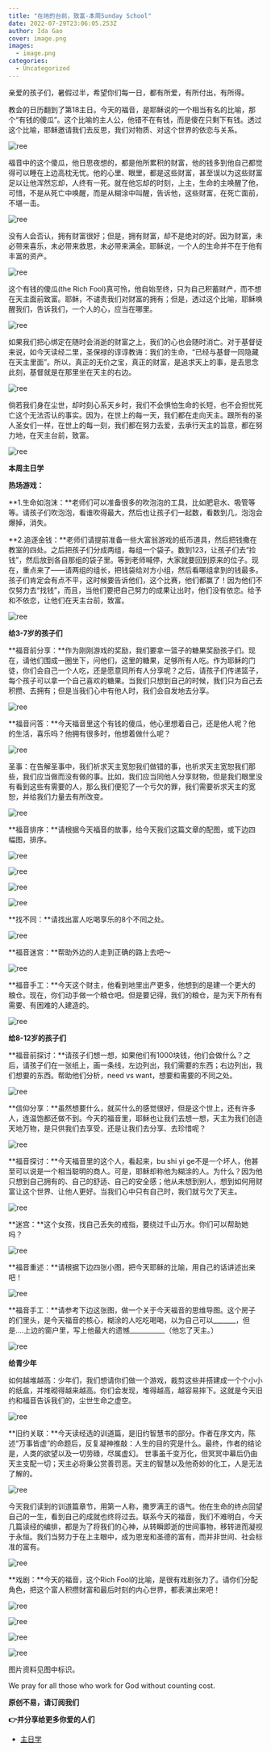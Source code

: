 ```yaml
---
title: "在祂的台前，致富-本周Sunday School"
date: 2022-07-29T23:06:05.253Z
author: Ida Gao
cover: image.png
images:
  - image.png
categories:
  - Uncategorized
---
```


亲爱的孩子们，暑假过半，希望你们每一日，都有所爱，有所付出，有所得。

<!--more-->

  

教会的日历翻到了第18主日。今天的福音，是耶稣说的一个相当有名的比喻，那个“有钱的傻瓜”。这个比喻的主人公，他错不在有钱，而是傻在只剩下有钱。透过这个比喻，耶稣邀请我们去反思，我们对物质、对这个世界的依恋与关系。

![ree](https://static.wixstatic.com/media/ec8b63_e5bdcca33a75427abee545b773efb30d~mv2.jpg)

福音中的这个傻瓜，他日思夜想的，都是他所累积的财富，他的钱多到他自己都觉得可以睡在上边高枕无忧。他的心里、眼里，都是这些财富，甚至误以为这些财富足以让他浑然忘却，人终有一死。就在他忘却的时刻，上主，生命的主唤醒了他，可惜，不是从死亡中唤醒，而是从糊涂中叫醒，告诉他，这些财富，在死亡面前，不堪一击。

![ree](https://static.wixstatic.com/media/ec8b63_994daa0f4ea04a59b698a101d4cf3779~mv2.jpg)

没有人会否认，拥有财富很好；但是，拥有财富，却不是绝对的好。因为财富，未必带来喜乐，未必带来救恩，未必带来满全。耶稣说，一个人的生命并不在于他有丰富的资产。

![ree](https://static.wixstatic.com/media/ec8b63_f4f8546fc18644fdb69639b85b550d88~mv2.jpg)

这个有钱的傻瓜(the Rich Fool)真可怜，他自始至终，只为自己积蓄财产，而不想在天主面前致富。耶稣，不谴责我们对财富的拥有；但是，透过这个比喻，耶稣唤醒我们，告诉我们，一个人的心，应当在哪里。

![ree](https://static.wixstatic.com/media/ec8b63_9cf43f8f79344945a38a6006bdb81e63~mv2.jpg)

如果我们把心绑定在随时会消逝的财富之上，我们的心也会随时消亡。对于基督徒来说，如今天读经二里，圣保禄的谆谆教诲：我们的生命，“已经与基督一同隐藏在天主里面”。所以，真正的无价之宝，真正的财富，是追求天上的事，是去思念此刻，基督就是在那里坐在天主的右边。

![ree](https://static.wixstatic.com/media/ec8b63_83766600acfa4a638fecd188beca4d20~mv2.jpg)

倘若我们身在尘世，却时刻心系天乡时，我们不会惧怕生命的长短，也不会担忧死亡这个无法否认的事实。因为，在世上的每一天，我们都在走向天主。跟所有的圣人圣女们一样，在世上的每一刻，我们都在努力去爱，去承行天主的旨意，都在努力地，在天主台前，致富。

![ree](https://static.wixstatic.com/media/ec8b63_6db196d21b15458abd9486c2fff77de4~mv2.jpg)

**本周主日学**

  

**热场游戏：**

  

**1.生命如泡沫：**老师们可以准备很多的吹泡泡的工具，比如肥皂水、吸管等等。请孩子们吹泡泡，看谁吹得最大，然后也让孩子们一起数，看数到几，泡泡会爆掉，消失。

  

**2.追逐金钱：**老师们请提前准备一些大富翁游戏的纸币道具，然后把钱撒在教室的四处。之后把孩子们分成两组，每组一个袋子。数到123，让孩子们去“捡钱”，然后放到各自那组的袋子里。等到老师喊停，大家就要回到原来的位子。现在，重点来了——请两组的组长，把钱袋给对方小组，然后看哪组拿到的钱最多。孩子们肯定会有点不平，这时候要告诉他们，这个比赛，他们都赢了！因为他们不仅努力去“找钱”，而且，当他们要把自己努力的成果让出时，他们没有依恋。给予和不依恋，让他们在天主台前，致富。

![ree](https://static.wixstatic.com/media/ec8b63_d9a67d0455274637b4b65209228cae25~mv2.jpg)

**给3-7岁的孩子们**

**福音前分享：**作为刚刚游戏的奖励，我们要拿一篮子的糖果奖励孩子们。现在，请他们围成一圈坐下，问他们，这里的糖果，足够所有人吃。作为耶稣的门徒，你们会自己一个人吃，还是愿意同所有人分享呢？之后，请孩子们传递篮子，每个孩子可以拿一个自己喜欢的糖果。当我们只想到自己的时候，我们只为自己去积攒、去拥有；但是当我们心中有他人时，我们会自发地去分享。

![ree](https://static.wixstatic.com/media/ec8b63_cddb977666e147d4b284e976ff7dd044~mv2.png)

**福音问答：**今天福音里这个有钱的傻瓜，他心里想着自己，还是他人呢？他的生活，喜乐吗？他拥有很多时，他想着做什么呢？

![ree](https://static.wixstatic.com/media/ec8b63_18197530c58b476a9b79855882984242~mv2.png)

圣事：在告解圣事中，我们祈求天主宽恕我们做错的事，也祈求天主宽恕我们那些，我们应当做而没有做的事。比如，我们应当同他人分享财物，但是我们眼里没有看到这些有需要的人，那么我们便犯了一个亏欠的罪，我们需要祈求天主的宽恕，并给我们力量去有所改变。

![ree](https://static.wixstatic.com/media/ec8b63_f150c645e3cc4eb795934256a8fa61d0~mv2.png)

**福音排序：**请根据今天福音的故事，给今天我们这篇文章的配图，或下边四幅图，排序。

![ree](https://static.wixstatic.com/media/ec8b63_29d83d208321479587439a67f67634d6~mv2.png)

![ree](https://static.wixstatic.com/media/ec8b63_3e0d43160cd441d39bff6f764d296d67~mv2.png)

![ree](https://static.wixstatic.com/media/ec8b63_b781855345c449d1ad9b9df995abfcb3~mv2.png)

![ree](https://static.wixstatic.com/media/ec8b63_9227f84def014129970ecd1668eed36c~mv2.png)

**找不同：**请找出富人吃喝享乐的8个不同之处。

![ree](https://static.wixstatic.com/media/ec8b63_9b1d8e590575471885584dd6a36693e9~mv2.jpg)

**福音迷宫：**帮助外边的人走到正确的路上去吧～

![ree](https://static.wixstatic.com/media/ec8b63_1baeaaa4eb6542929d87ad4d767cef16~mv2.jpg)

**福音手工：**今天这个财主，他看到地里出产更多，他想到的是建一个更大的粮仓。现在，你们动手做一个粮仓吧。但是要记得，我们的粮仓，是为天下所有有需要、有困难的人建造的。

![ree](https://static.wixstatic.com/media/ec8b63_545228580c07443bbaaa3173919f332e~mv2.png)

**给8-12岁的孩子们**

  

**福音前探讨：**请孩子们想一想，如果他们有1000块钱，他们会做什么？之后，请孩子们在一张纸上，画一条线，左边列出，我们需要的东西；右边列出，我们想要的东西。帮助他们分析，need vs want，想要和需要的不同之处。

![ree](https://static.wixstatic.com/media/ec8b63_1fb60ae04bf348d6b749cf374ce05710~mv2.jpg)

**信仰分享：**虽然想要什么，就买什么的感觉很好，但是这个世上，还有许多人，连温饱都还做不到。今天的福音里，耶稣也让我们去想一想，天主为我们创造天地万物，是只供我们去享受，还是让我们去分享、去珍惜呢？

![ree](https://static.wixstatic.com/media/ec8b63_ecc354af20b44727b6a558b37aa17e51~mv2.png)

**福音探讨：**今天福音里的这个人，看起来，bu shi yi ge不是一个坏人，他甚至可以说是一个相当聪明的商人。可是，耶稣却称他为糊涂的人。为什么？因为他只想到自己拥有的、自己的舒适、自己的安全感；他从未想到别人，想到如何用财富让这个世界、让他人更好。当我们心中只有自己时，我们就亏欠了天主。

![ree](https://static.wixstatic.com/media/ec8b63_0de7116290894021a2072e9fe3484b6b~mv2.png)

**迷宫：**这个女孩，找自己丢失的戒指，要绕过千山万水。你们可以帮助她吗？

![ree](https://static.wixstatic.com/media/ec8b63_9739095e5a04470f87f79b31113e6690~mv2.jpg)

**福音重述：**请根据下边四张小图，把今天耶稣的比喻，用自己的话讲述出来吧！

![ree](https://static.wixstatic.com/media/ec8b63_f57583f650274023a5064c5b5080b0ce~mv2.png)

**福音手工：**请参考下边这张图，做一个关于今天福音的思维导图。这个房子的们里头，是今天福音的核心，糊涂的人吃吃喝喝，以为自己可以\_\_\_\_\_\_\_，但是....上边的窗户里，写上他最大的遗憾\_\_\_\_\_\_\_\_\_\_\_（他忘了天主。）

![ree](https://static.wixstatic.com/media/ec8b63_90974bf4b8db47bea0de43a4167ee2cf~mv2.jpg)

  

**给青少年**  

如何越堆越高：少年们，我们想请你们做一个游戏，裁剪这些并搭建成一个个小小的纸盒，并堆砌得越来越高。你们会发现，堆得越高，越容易摔下。这就是今天旧约和福音告诉我们的，尘世生命之虚空。

![ree](https://static.wixstatic.com/media/ec8b63_3e3f8acbc22d4374a1e8b6a7e98785bf~mv2.png)

**旧约关联：**今天读经选的训道篇，是旧约智慧书的部分。作者在序文内，陈述“万事皆虚”的命题后，反复凝神推敲：人生的目的究是什么。最终，作者的结论是，人类的欲望以及一切劳碌，尽属虚幻。 世事虽千变万化，但冥冥中幕后仍由天主支配一切；天主必将秉公赏善罚恶。天主的智慧以及他奇妙的化工，人是无法了解的。

![ree](https://static.wixstatic.com/media/ec8b63_f3e5f5cd9a704bc09bfa3cb4e73d279e~mv2.jpg)

今天我们读到的训道篇章节，用第一人称，撒罗满王的语气。他在生命的终点回望自己的一生，看到自己的成就也终将过去。联系今天的福音，我们不难明白，今天几篇读经的编排，都是为了将我们的心神，从转瞬即逝的世间事物，移转进而凝视于永恒。我们当努力于在上主眼中，成为恩宠和圣德的富有，而并非世间、社会标准的富有。

![ree](https://static.wixstatic.com/media/ec8b63_74706dc6a6f0470fa4b36710f880d2df~mv2.jpg)

**戏剧：**今天的福音，这个Rich Fool的比喻，是很有戏剧张力了。请你们分配角色，把这个富人积攒财富和最后时刻的内心世界，都表演出来吧！

![ree](https://static.wixstatic.com/media/ec8b63_84600b5ec5474ba2976189975c5aea18~mv2.jpg)

![ree](https://static.wixstatic.com/media/ec8b63_32e0fed0b97e4468b2a404fc467098a9~mv2.jpg)

![ree](https://static.wixstatic.com/media/ec8b63_c3eff57822614e5ebdc5977a5bf27055~mv2.jpg)

![ree](https://static.wixstatic.com/media/ec8b63_41f959229ddb45f48aea472ae55d6ead~mv2.jpg)

  

  

图片资料见图中标识。

We pray for all those who work for God without counting cost.

**原创不易，请订阅我们**

**👉并分享给更多你爱的人们**

*   [主日学](https://www.urloveinme.com/首頁/categories/主日学)
